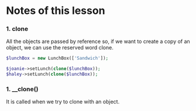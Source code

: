 # Notes of this lesson

### 1. clone

All the objects are passed by reference so, if we want to create a copy of an object, we can use the reserved word clone.

```php
$lunchBox = new LunchBox(['Sandwich']);

$joanie->setLunch(clone($lunchBox));
$haley->setLunch(clone($lunchBox));
```

### 1. __clone()

It is called when we try to clone with an object.
